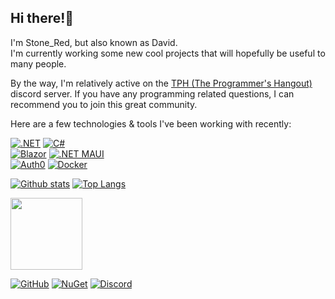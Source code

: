 ## Hi there!👋
I'm Stone_Red, but also known as David.\
I'm currently working some new cool projects that will hopefully be useful to many people.

By the way, I'm relatively active on the [TPH (The Programmer's Hangout)](https://discord.gg/programming) discord server.
If you have any programming related questions, I can recommend you to join this great community.

Here are a few technologies & tools I've been working with recently:

[![.NET](https://img.shields.io/badge/.NET-blue?style=for-the-badge&logo=dotnet&color=5834d5)](https://dot.net)
[![C#](https://img.shields.io/badge/C%23-blue?style=for-the-badge&logo=csharp&color=5834d5)](https://learn.microsoft.com/en-us/dotnet/csharp/tour-of-csharp/)\
[![Blazor](https://img.shields.io/badge/Blazor-blue?style=for-the-badge&logo=blazor&color=5834d5)](https://dotnet.microsoft.com/en-us/apps/aspnet/web-apps/blazor)
[![.NET MAUI](https://img.shields.io/badge/.NET%20MAUI-blue?style=for-the-badge&logo=dotnet&color=5834d5)](https://dotnet.microsoft.com/en-us/apps/maui)\
[![Auth0](https://img.shields.io/badge/Auth0-blue?style=for-the-badge&logo=auth0&logoColor=white&color=black)](https://auth0.com)
[![Docker](https://img.shields.io/badge/Docker-blue?style=for-the-badge&logo=docker&logoColor=white&color=086dd7)](https://docker.com)

[![Github stats](https://readme-stats.clckblog.space/api?username=Stone-Red-Code&show_icons=true&bg_color=00000000&theme=dark&hide_border=true&count_private=true)](https://github.com/anuraghazra/github-readme-stats)
[![Top Langs](https://readme-stats.clckblog.space/api/top-langs/?username=Stone-Red-Code&exclude_repo=DesktopMagic&bg_color=00000000&theme=dark&hide_border=true)](https://github.com/anuraghazra/github-readme-stats)
<br>

<a href="https://vgen.co/Cerise"><img src="https://github.com/Stone-Red-Code/Stone-Red-Code/assets/56473591/5b623567-042d-4ee7-b647-f7b0b6f8a3e1" width="115"></a>

[![GitHub](https://img.shields.io/badge/github-%23333333.svg?&logo=github&style=for-the-badge&logoColor=white)](http://github.me.stone-red.net)
[![NuGet](https://img.shields.io/badge/nuget-%23004880.svg?&amp;logo=nuget&amp;style=for-the-badge&amp;logoColor=white)](https://www.nuget.org/profiles/Stone_Red)
[![Discord](https://img.shields.io/badge/discord-%237289DA.svg?&logo=discord&style=for-the-badge&logoColor=white)](http://discord.me.stone-red.net)
